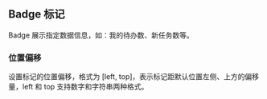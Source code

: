 <div class="demo-header">
<p class="overviewicon">
  <span class="wapi-form-badge"/>
</p>

## Badge 标记

<nova-uxlink widget-name="Badge"></nova-uxlink>

Badge 展示指定数据信息，如：我的待办数、新任务数等。
</div>

### 位置偏移

<p>设置标记的位置偏移，格式为 [left, top]，表示标记距默认位置左侧、上方的偏移量，left 和 top 支持数字和字符串两种格式。</p>
<nova-demo-view link="badge/offset.vue"></nova-demo-view>

<br>

<nova-attributes link="badge"></nova-attributes>
